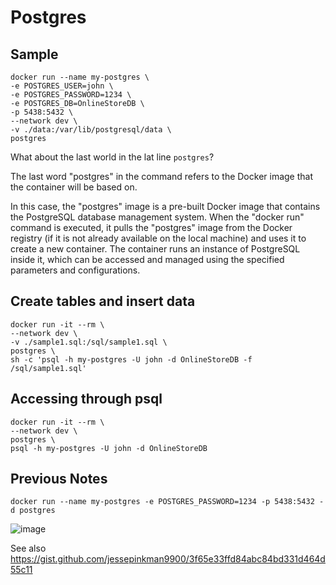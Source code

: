 # Postgres

## Sample

    docker run --name my-postgres \
    -e POSTGRES_USER=john \
    -e POSTGRES_PASSWORD=1234 \
    -e POSTGRES_DB=OnlineStoreDB \
    -p 5438:5432 \
    --network dev \
    -v ./data:/var/lib/postgresql/data \
    postgres

What about the last world in the lat line `postgres`? 

The last word "postgres" in the command refers to the Docker image that the 
container will be based on. 

In this case, the "postgres" image is a pre-built Docker image that contains 
the PostgreSQL database management system. When the "docker run" command is 
executed, it pulls the "postgres" image from the Docker registry (if it is 
not already available on the local machine) and uses it to create a new 
container. The container runs an instance of PostgreSQL inside it, which can 
be accessed and managed using the specified parameters and configurations.

## Create tables and insert data

    docker run -it --rm \
    --network dev \
    -v ./sample1.sql:/sql/sample1.sql \
    postgres \
    sh -c 'psql -h my-postgres -U john -d OnlineStoreDB -f /sql/sample1.sql'

## Accessing through psql

    docker run -it --rm \
    --network dev \
    postgres \
    psql -h my-postgres -U john -d OnlineStoreDB

## Previous Notes

    docker run --name my-postgres -e POSTGRES_PASSWORD=1234 -p 5438:5432 -d postgres

![image](https://user-images.githubusercontent.com/1257048/212495559-344e28a9-ac3c-485c-9e85-e42fbc256d4e.png)

See also https://gist.github.com/jessepinkman9900/3f65e33ffd84abc84bd331d464d55c11
